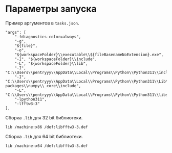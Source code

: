 # Параметры запуска

Пример аргументов в `tasks.json`.

```
"args": [
    "-fdiagnostics-color=always",
    "-g",
    "${file}",
    "-o",
    "${workspaceFolder}\\executable\\${fileBasenameNoExtension}.exe",
    "-I", "${workspaceFolder}\\include",
    "-L", "${workspaceFolder}\\lib",
    "-I", "C:\\Users\\pentryyy\\AppData\\Local\\Programs\\Python\\Python311\\include",
    "-I", "C:\\Users\\pentryyy\\AppData\\Local\\Programs\\Python\\Python311\\Lib\\site-packages\\numpy\\_core\\include",
    "-L", "C:\\Users\\pentryyy\\AppData\\Local\\Programs\\Python\\Python311\\libs",
    "-lpython311",
    "-lfftw3-3"
],
```

Сборка `.lib` для 32 bit библиотеки.

```
lib /machine:x86 /def:libfftw3-3.def
```

Сборка `.lib` для 64 bit библиотеки.

```
lib /machine:x64 /def:libfftw3-3.def
```

